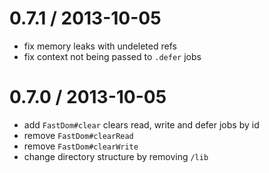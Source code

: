 
0.7.1 / 2013-10-05
==================

  * fix memory leaks with undeleted refs
  * fix context not being passed to `.defer` jobs

0.7.0 / 2013-10-05
==================

  * add `FastDom#clear` clears read, write and defer jobs by id
  * remove `FastDom#clearRead`
  * remove `FastDom#clearWrite`
  * change directory structure by removing `/lib`
